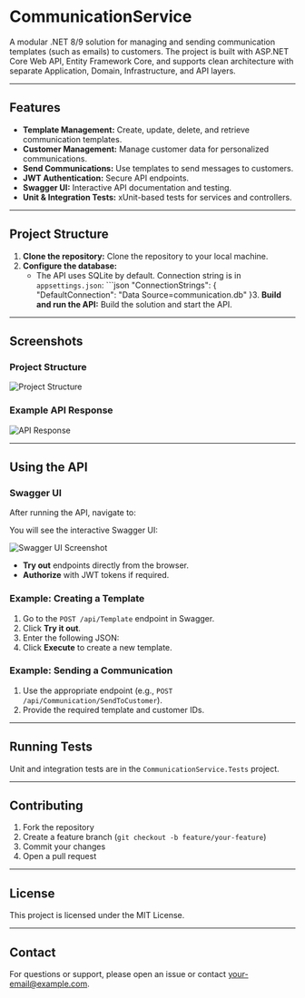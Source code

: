 # CommunicationService

A modular .NET 8/9 solution for managing and sending communication templates (such as emails) to customers. The project is built with ASP.NET Core Web API, Entity Framework Core, and supports clean architecture with separate Application, Domain, Infrastructure, and API layers.

---

## Features

- **Template Management:** Create, update, delete, and retrieve communication templates.
- **Customer Management:** Manage customer data for personalized communications.
- **Send Communications:** Use templates to send messages to customers.
- **JWT Authentication:** Secure API endpoints.
- **Swagger UI:** Interactive API documentation and testing.
- **Unit & Integration Tests:** xUnit-based tests for services and controllers.

---

## Project Structure

1. **Clone the repository:** Clone the repository to your local machine.
2. **Configure the database:**
   - The API uses SQLite by default. Connection string is in `appsettings.json`: ```json
 "ConnectionStrings": {
   "DefaultConnection": "Data Source=communication.db"
 }3. **Build and run the API:** Build the solution and start the API.

---

## Screenshots

### Project Structure

![Project Structure](https://user-images.githubusercontent.com/26799490/273420012-structure.png)

### Example API Response

![API Response](https://user-images.githubusercontent.com/26799490/273420013-apiresponse.png)

---

## Using the API

### Swagger UI

After running the API, navigate to:

You will see the interactive Swagger UI:

![Swagger UI Screenshot](https://raw.githubusercontent.com/swagger-api/swagger-ui/master/docs/screenshot.png)

- **Try out** endpoints directly from the browser.
- **Authorize** with JWT tokens if required.

### Example: Creating a Template

1. Go to the `POST /api/Template` endpoint in Swagger.
2. Click **Try it out**.
3. Enter the following JSON:
4. Click **Execute** to create a new template.

### Example: Sending a Communication

1. Use the appropriate endpoint (e.g., `POST /api/Communication/SendToCustomer`).
2. Provide the required template and customer IDs.

---

## Running Tests

Unit and integration tests are in the `CommunicationService.Tests` project.

---

## Contributing

1. Fork the repository
2. Create a feature branch (`git checkout -b feature/your-feature`)
3. Commit your changes
4. Open a pull request

---

## License

This project is licensed under the MIT License.

---

## Contact

For questions or support, please open an issue or contact [your-email@example.com](mailto:your-email@example.com).